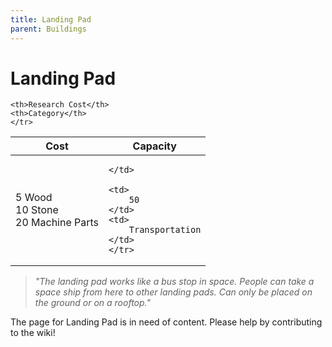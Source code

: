 ```yaml
---
title: Landing Pad
parent: Buildings
---
```

# Landing Pad

<table>
<thead>
	<tr>
	<th>Cost</th>
	<th>Capacity</th>
	
	<th>Research Cost</th>
	<th>Category</th>
	</tr>
</thead>
<tbody>
	<tr>
	<td>
		5 Wood<br>10 Stone<br>20 Machine Parts
	</td>
	<td>
		
	</td>
	
	<td>
		50
	</td>
	<td>
		Transportation
	</td>
	</tr>
</tbody>
</table>

> *"The landing pad works like a bus stop in space. People can take a space ship from here to other landing pads. Can only be placed on the ground or on a rooftop."*

The page for Landing Pad is in need of content. Please help by contributing to the wiki!

